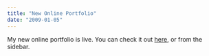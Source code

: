 ```yaml
---
title: "New Online Portfolio"
date: "2009-01-05"
---
```


My new online portfolio is live. You can check it out [here](http://www.scenic-shop.com/mdj), or from the sidebar.
